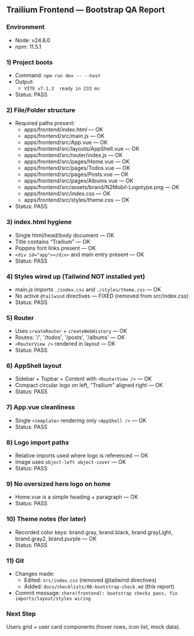 ## Trailium Frontend — Bootstrap QA Report

### Environment
- Node: v24.6.0
- npm: 11.5.1

### 1) Project boots
- Command: `npm run dev -- --host`
- Output:
  - `VITE v7.1.3  ready in 233 ms`
- Status: PASS

### 2) File/Folder structure
- Required paths present:
  - apps/frontend/index.html — OK
  - apps/frontend/src/main.js — OK
  - apps/frontend/src/App.vue — OK
  - apps/frontend/src/layouts/AppShell.vue — OK
  - apps/frontend/src/router/index.js — OK
  - apps/frontend/src/pages/Home.vue — OK
  - apps/frontend/src/pages/Todos.vue — OK
  - apps/frontend/src/pages/Posts.vue — OK
  - apps/frontend/src/pages/Albums.vue — OK
  - apps/frontend/src/assets/brand/N2Mobil-Logotype.png — OK
  - apps/frontend/src/index.css — OK
  - apps/frontend/src/styles/theme.css — OK
- Status: PASS

### 3) index.html hygiene
- Single html/head/body document — OK
- Title contains “Trailium” — OK
- Poppins font links present — OK
- `<div id="app"></div>` and main entry present — OK
- Status: PASS

### 4) Styles wired up (Tailwind NOT installed yet)
- main.js imports `./index.css` and `./styles/theme.css` — OK
- No active `@tailwind` directives — FIXED (removed from src/index.css)
- Status: PASS

### 5) Router
- Uses `createRouter` + `createWebHistory` — OK
- Routes: '/', '/todos', '/posts', '/albums' — OK
- `<RouterView />` rendered in layout — OK
- Status: PASS

### 6) AppShell layout
- Sidebar + Topbar + Content with `<RouterView />` — OK
- Compact circular logo on left, “Trailium” aligned right — OK
- Status: PASS

### 7) App.vue cleanliness
- Single `<template>` rendering only `<AppShell />` — OK
- Status: PASS

### 8) Logo import paths
- Relative imports used where logo is referenced — OK
- Image uses `object-left object-cover` — OK
- Status: PASS

### 9) No oversized hero logo on home
- Home.vue is a simple heading + paragraph — OK
- Status: PASS

### 10) Theme notes (for later)
- Recorded color keys: brand.gray, brand.black, brand.grayLight, brand.gray2, brand.purple — OK
- Status: PASS

### 11) Git
- Changes made:
  - Edited: `src/index.css` (removed @tailwind directives)
  - Added: `docs/checklists/00-bootstrap-check.md` (this report)
- Commit message: `chore(frontend): bootstrap checks pass, fix imports/layout/styles wiring`

### Next Step
Users grid + user card components (hover rows, icon list, mock data).


